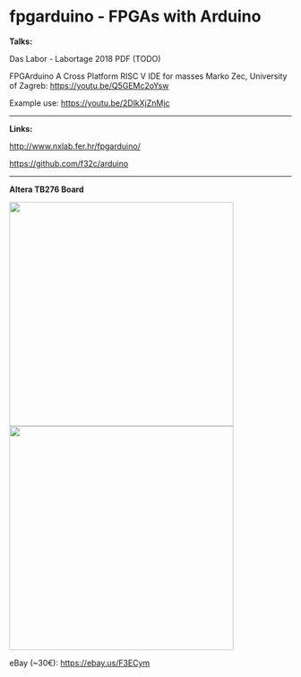 # fpgarduino - FPGAs with Arduino

**Talks:**

Das Labor - Labortage 2018 PDF (TODO)

FPGArduino A Cross Platform RISC V IDE for masses Marko Zec, University of Zagreb: https://youtu.be/Q5GEMc2oYsw

Example use: https://youtu.be/2DlkXjZnMjc

---

**Links:**

http://www.nxlab.fer.hr/fpgarduino/

https://github.com/f32c/arduino

<!-- https://riscv.org/wp-content/uploads/2016/07/Tue1600zec_fpgarduino_riscv_wsV2.pdf -->

---

<!-- ![Arduino IDE](http://www.nxlab.fer.hr/fpgarduino/img/fpga_arduino.png) -->

**Altera TB276 Board** 

<img src="https://saturn.ffzg.hr/rot13/index.cgi/tb276-front.jpg?action=attachments_download;page_name=tb276;id=20160702202319-0-32328" width="400"><img src="https://saturn.ffzg.hr/rot13/index.cgi/tb276-back.jpg?action=attachments_download;page_name=tb276;id=20160702202332-0-15979" width="400">

<!-- Bilder: https://saturn.ffzg.hr/rot13/index.cgi?action=display_html;page_name=tb276 -->

eBay (~30€): https://ebay.us/F3ECym

<!-- **Altera TB276 Board** -->
<!-- ![TB276 Board](http://www.nxlab.fer.hr/fpgarduino/img/altera_tb276.jpg) -->
